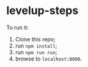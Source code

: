 # levelup-steps
To run it:
1. Clone this repo;
2. run `npm install`;
3. run `npm run run`;
4. browse to `localhost:8080`.
